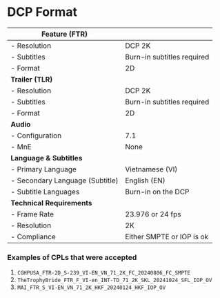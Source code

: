 # DCP Format

| **Feature (FTR)**               |                            |
| ------------------------------- | -------------------------- |
| - Resolution                    | DCP 2K                     |
| - Subtitles                     | Burn-in subtitles required |
| - Format                        | 2D                         |
| **Trailer (TLR)**               |                            |
| - Resolution                    | DCP 2K                     |
| - Subtitles                     | Burn-in subtitles required |
| - Format                        | 2D                         |
| **Audio**                       |                            |
| - Configuration                 | 7.1                        |
| - MnE                           | None                       |
| **Language & Subtitles**        |                            |
| - Primary Language              | Vietnamese (VI)            |
| - Secondary Language (Subtitle) | English (EN)               |
| - Subtitle Languages            | Burn-in on the DCP         |
| **Technical Requirements**      |                            |
| - Frame Rate                    | 23.976 or 24 fps           |
| - Resolution                    | 2K                         |
| - Compliance                    | Either SMPTE or IOP is ok  |

### Examples of CPLs that were accepted

1. `CGHPUSA_FTR-2D_S-239_VI-EN_VN_71_2K_FC_20240806_FC_SMPTE`
2. `TheTrophyBride_FTR_F_VI-en_INT-TD_71_2K_SKL_20241024_SFL_IOP_OV`
3. `MAI_FTR_S_VI-EN_VN_71_2K_HKF_20240124_HKF_IOP_OV`
